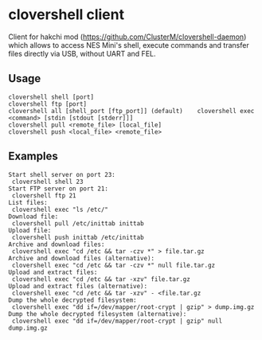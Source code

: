 # clovershell client #
Client for hakchi mod (https://github.com/ClusterM/clovershell-daemon) which allows to access NES Mini's shell, execute commands and transfer files directly via USB, without UART and FEL.

## Usage ##

    clovershell shell [port]
    clovershell ftp [port]
    clovershell all [shell_port [ftp_port]] (default)    clovershell exec <command> [stdin [stdout [stderr]]]
    clovershell pull <remote_file> [local_file]
    clovershell push <local_file> <remote_file>

## Examples ##

    Start shell server on port 23:
     clovershell shell 23
    Start FTP server on port 21:
     clovershell ftp 21
    List files:
     clovershell exec "ls /etc/"
    Download file:
     clovershell pull /etc/inittab inittab
    Upload file:
     clovershell push inittab /etc/inittab
    Archive and download files:
     clovershell exec "cd /etc && tar -czv *" > file.tar.gz
    Archive and download files (alternative):
     clovershell exec "cd /etc && tar -czv *" null file.tar.gz
    Upload and extract files:
     clovershell exec "cd /etc && tar -xzv" file.tar.gz
    Upload and extract files (alternative):
     clovershell exec "cd /etc && tar -xzv" - <file.tar.gz
    Dump the whole decrypted filesystem:
     clovershell exec "dd if=/dev/mapper/root-crypt | gzip" > dump.img.gz
    Dump the whole decrypted filesystem (alternative):
     clovershell exec "dd if=/dev/mapper/root-crypt | gzip" null dump.img.gz
   
